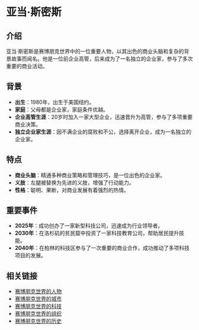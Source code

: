 # 亚当·斯密斯

## 介绍
亚当·斯密斯是赛博朋克世界中的一位重要人物，以其出色的商业头脑和复杂的背景故事而闻名。他是一位前企业高管，后来成为了一名独立的企业家，参与了多次重要的商业活动。

## 背景
- **出生**：1980年，出生于美国纽约。
- **家庭**：父母都是企业家，家庭条件优越。
- **企业高管生涯**：20岁时加入一家大型企业，迅速晋升为高管，参与了多项重要商业决策。
- **独立企业家生涯**：因不满企业的腐败和不公，选择离开企业，成为一名独立的企业家。

## 特点
- **商业头脑**：精通多种商业策略和管理技巧，是一位出色的企业家。
- **义肢**：左腿被替换为先进的义肢，增强了行动能力。
- **性格**：聪明、果断，对商业发展有着强烈的热情。

## 重要事件
- **2025年**：成功创办了一家新型科技公司，迅速成为行业领导者。
- **2030年**：在洛杉矶的贫民窟中投资了一家科技教育公司，帮助居民提升技能。
- **2040年**：在柏林的科技区参与了一次重要的商业合作，成功推动了多项科技项目的发展。

## 相关链接
- [赛博朋克世界的人物](README.md)
- [赛博朋克世界的城市](../城市/README.md)
- [赛博朋克世界的科技](../科技/README.md)
- [赛博朋克世界的组织](../组织/README.md)
- [赛博朋克世界的历史](../历史/README.md)
